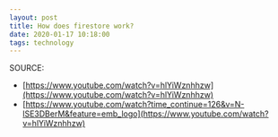```yaml
---
layout: post
title: How does firestore work?
date: 2020-01-17 10:18:00
tags: technology
---
```


SOURCE:

- [https://www.youtube.com/watch?v=hlYiWznhhzw](https://www.youtube.com/watch?v=hlYiWznhhzw)
- [https://www.youtube.com/watch?time_continue=126&v=N-lSE3DBerM&feature=emb_logo](https://www.youtube.com/watch?v=hlYiWznhhzw)

